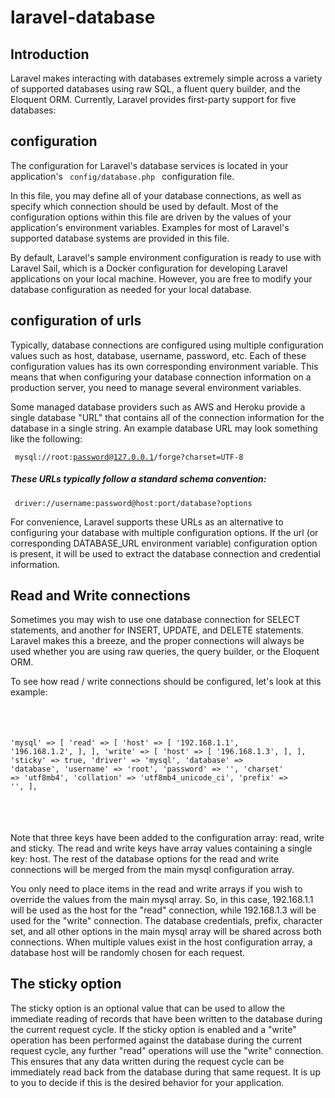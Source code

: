 # laravel-database

## Introduction

<p>

Laravel makes interacting with databases extremely simple across a variety of supported databases using raw SQL,
a fluent query builder, and the Eloquent ORM. Currently, Laravel provides first-party support for five databases:

</p>

## configuration

<p>
The configuration for Laravel's database services is located in your application's <code> config/database.php </code> configuration file.

</p>
<p>
In this file, you may define all of your database connections, as well as specify which connection should be used by default. Most of the configuration options within this file are driven by the values of your application's environment variables. Examples for most of Laravel's supported database systems are provided in this file.

By default, Laravel's sample environment configuration is ready to use with Laravel Sail, which is a Docker configuration for developing Laravel applications on your local machine. However, you are free to modify your database configuration as needed for your local database.
</p>

## configuration of urls

<p>

Typically, database connections are configured using multiple configuration values such as host, database, username, password, etc. Each of these configuration values has its own corresponding environment variable. This means that when configuring your database connection information on a production server, you need to manage several environment variables.

Some managed database providers such as AWS and Heroku provide a single database "URL" that contains all of the connection information for the database in a single string. An example database URL may look something like the following:

</p>

<code> mysql://root:password@127.0.0.1/forge?charset=UTF-8 </code>

<h5>These URLs typically follow a standard schema convention:</h5>

<code> driver://username:password@host:port/database?options </code>

<p>
For convenience, Laravel supports these URLs as an alternative to configuring your database with multiple configuration options. If the url (or corresponding DATABASE_URL environment variable) configuration option is present, it will be used to extract the database connection and credential information.

</p>

## Read and Write connections
<p>
Sometimes you may wish to use one database connection for SELECT statements, and another for INSERT, UPDATE, and DELETE statements. Laravel makes this a breeze, and the proper connections will always be used whether you are using raw queries, the query builder, or the Eloquent ORM.

To see how read / write connections should be configured, let's look at this example:
</p>
<code>
<pre>

'mysql' => [
    'read' => [
        'host' => [
            '192.168.1.1',
            '196.168.1.2',
        ],
    ],
    'write' => [
        'host' => [
            '196.168.1.3',
        ],
    ],
    'sticky' => true,
    'driver' => 'mysql',
    'database' => 'database',
    'username' => 'root',
    'password' => '',
    'charset' => 'utf8mb4',
    'collation' => 'utf8mb4_unicode_ci',
    'prefix' => '',
],


</pre>
</code>

<p>

Note that three keys have been added to the configuration array: read, write and sticky. The read and write keys have array values containing a single key: host. The rest of the database options for the read and write connections will be merged from the main mysql configuration array.


</p>

<p>
You only need to place items in the read and write arrays if you wish to override the values from the main mysql array. So, in this case, 192.168.1.1 will be used as the host for the "read" connection, while 192.168.1.3 will be used for the "write" connection. The database credentials, prefix, character set, and all other options in the main mysql array will be shared across both connections. When multiple values exist in the host configuration array, a database host will be randomly chosen for each request.

</p>

## The sticky option

<p>

The sticky option is an optional value that can be used to allow the immediate reading of records that have been written to the database during the current request cycle. If the sticky option is enabled and a "write" operation has been performed against the database during the current request cycle, any further "read" operations will use the "write" connection. This ensures that any data written during the request cycle can be immediately read back from the database during that same request. It is up to you to decide if this is the desired behavior for your application.

</p>
